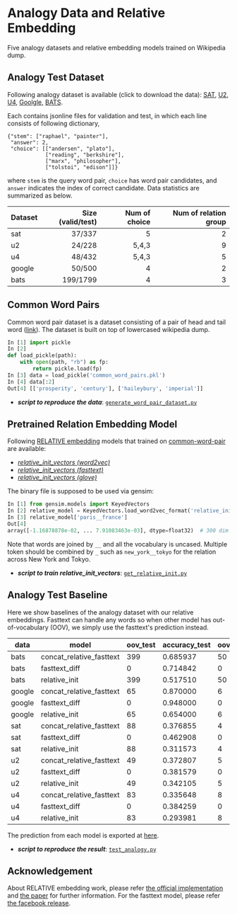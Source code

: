 # Analogy Data and Relative Embedding 
Five analogy datasets and relative embedding models trained on Wikipedia dump.

## Analogy Test Dataset
Following analogy dataset is available (click to download the data):
[SAT](https://github.com/asahi417/AnalogyTools/releases/download/0.0.0/sat.zip), 
[U2](https://github.com/asahi417/AnalogyTools/releases/download/0.0.0/u2.zip),
[U4](https://github.com/asahi417/AnalogyTools/releases/download/0.0.0/u4.zip),
[Goolgle](https://github.com/asahi417/AnalogyTools/releases/download/0.0.0/google.zip),
[BATS](https://github.com/asahi417/AnalogyTools/releases/download/0.0.0/bats.zip).

Each contains jsonline files for validation and test, in which each line consists of following dictionary,
```
{"stem": ["raphael", "painter"],
 "answer": 2,
 "choice": [["andersen", "plato"],
            ["reading", "berkshire"],
            ["marx", "philosopher"],
            ["tolstoi", "edison"]]}
``` 
where `stem` is the query word pair, `choice` has word pair candidates, and `answer` indicates the index of correct candidate. Data statistics are summarized as below.

| Dataset | Size (valid/test) | Num of choice | Num of relation group |
|---------|---------:|--------------:|----------------------:|
| sat     | 37/337   | 5             | 2                     |
| u2      | 24/228   | 5,4,3         | 9                     |
| u4      | 48/432   | 5,4,3         | 5                     |
| google  | 50/500   | 4             | 2                     |
| bats    | 199/1799 | 4             | 3                     |


## Common Word Pairs
Common word pair dataset is a dataset consisting of a pair of head and tail word ([link](https://github.com/asahi417/AnalogyTools/releases/download/0.0.0/common_word_pairs.pkl.tar.gz)).
The dataset is built on top of lowercased wikipedia dump. 

```python
In [1] import pickle
In [2] 
def load_pickle(path):
    with open(path, "rb") as fp:
        return pickle.load(fp)
In [3] data = load_pickle('common_word_pairs.pkl')
In [4] data[:2]
Out[4] [['prosperity', 'century'], ['haileybury', 'imperial']]
```

- ***script to reproduce the data***: [`generate_word_pair_dataset.py`](generate_word_pair_dataset.py)

## Pretrained Relation Embedding Model
Following [RELATIVE embedding](http://josecamachocollados.com/papers/relative_ijcai2019.pdf) models that trained on 
[common-word-pair](#common-word-pairs) are available:

- [*relative_init_vectors (word2vec)*](https://github.com/asahi417/AnalogyTools/releases/download/0.0.0/relative_init.w2v.bin.tar.gz)
- [*relative_init_vectors (fasttext)*](https://github.com/asahi417/AnalogyTools/releases/download/0.0.0/relative_init.fasttext.bin.tar.gz)
- [*relative_init_vectors (glove)*](https://github.com/asahi417/AnalogyTools/releases/download/0.0.0/relative_init.glove.bin.tar.gz)

The binary file is supposed to be used via gensim:
```python
In [1] from gensim.models import KeyedVectors
In [2] relative_model = KeyedVectors.load_word2vec_format('relative_init_vectors.bin', binary=True)
In [3] relative_model['paris__france']
Out[4] 
array([-1.16878878e-02, ... 7.91083463e-03], dtype=float32)  # 300 dim array
```
Note that words are joined by `__` and all the vocabulary is uncased. Multiple token should be combined by `_` such as 
`new_york__tokyo` for the relation across New York and Tokyo.

- ***script to train relative_init_vectors***: [`get_relative_init.py`](get_relative_init.py)

## Analogy Test Baseline 
Here we show baselines of the analogy dataset with our relative embeddings. Fasttext can handle any words so when other model
has out-of-vocabulary (OOV), we simply use the fasttext's prediction instead.

| data   | model                    | oov_test | accuracy_test | oov_valid | accuracy_valid | accuracy |
|--------|--------------------------|----------|---------------|-----------|----------------|----------|
| bats   | concat_relative_fasttext | 399      | 0.685937      | 50        | 0.738693       | 0.691191 |
| bats   | fasttext_diff            | 0        | 0.714842      | 0         | 0.743719       | 0.717718 |
| bats   | relative_init            | 399      | 0.517510      | 50        | 0.537688       | 0.519520 |
| google | concat_relative_fasttext | 65       | 0.870000      | 6         | 0.840000       | 0.867273 |
| google | fasttext_diff            | 0        | 0.948000      | 0         | 0.940000       | 0.947273 |
| google | relative_init            | 65       | 0.654000      | 6         | 0.640000       | 0.652727 |
| sat    | concat_relative_fasttext | 88       | 0.376855      | 4         | 0.405405       | 0.379679 |
| sat    | fasttext_diff            | 0        | 0.462908      | 0         | 0.540541       | 0.470588 |
| sat    | relative_init            | 88       | 0.311573      | 4         | 0.243243       | 0.304813 |
| u2     | concat_relative_fasttext | 49       | 0.372807      | 5         | 0.458333       | 0.380952 |
| u2     | fasttext_diff            | 0        | 0.381579      | 0         | 0.291667       | 0.373016 |
| u2     | relative_init            | 49       | 0.342105      | 5         | 0.250000       | 0.333333 |
| u4     | concat_relative_fasttext | 83       | 0.335648      | 8         | 0.437500       | 0.345833 |
| u4     | fasttext_diff            | 0        | 0.384259      | 0         | 0.395833       | 0.385417 |
| u4     | relative_init            | 83       | 0.293981      | 8         | 0.333333       | 0.297917 |

The prediction from each model is exported at [here](./predictions). 

- ***script to reproduce the result***: [`test_analogy.py`](analogy_test.py)

## Acknowledgement
About RELATIVE embedding work, please refer [the official implementation](https://github.com/pedrada88/relative) and
[the paper](http://josecamachocollados.com/papers/relative_ijcai2019.pdf) for further information.
For the fasttext model, please refer [the facebook release](https://fasttext.cc/docs/en/english-vectors.html).
